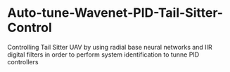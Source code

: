 # Auto-tune-Wavenet-PID-Tail-Sitter-Control
Controlling Tail Sitter UAV by using radial base neural networks and IIR digital filters in order to perform system identification to tunne PID controllers
